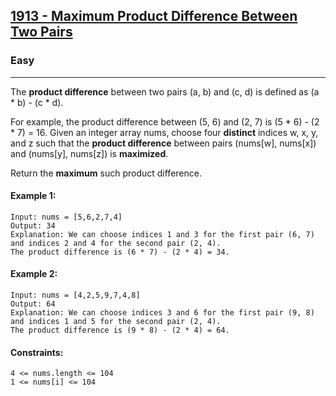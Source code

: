 [1913 - Maximum Product Difference Between Two Pairs](https://leetcode.com/problems/maximum-product-difference-between-two-pairs/?envType=daily-question&envId=2023-12-18)
---------------------------------------------------------------------------------------------------------------------------------------------

### Easy
---------------------------------------------------------------------------------------------------------------------------------------------

The **product difference** between two pairs (a, b) and (c, d) is defined as (a * b) - (c * d).

For example, the product difference between (5, 6) and (2, 7) is (5 * 6) - (2 * 7) = 16.
Given an integer array nums, choose four **distinct** indices w, x, y, and z such that the **product difference** between pairs (nums[w], nums[x]) and (nums[y], nums[z]) is **maximized**.

Return the **maximum** such product difference.

#### Example 1:
```
Input: nums = [5,6,2,7,4]
Output: 34
Explanation: We can choose indices 1 and 3 for the first pair (6, 7) and indices 2 and 4 for the second pair (2, 4).
The product difference is (6 * 7) - (2 * 4) = 34.
```
#### Example 2:
```
Input: nums = [4,2,5,9,7,4,8]
Output: 64
Explanation: We can choose indices 3 and 6 for the first pair (9, 8) and indices 1 and 5 for the second pair (2, 4).
The product difference is (9 * 8) - (2 * 4) = 64.
``` 
#### Constraints:
``` 
4 <= nums.length <= 104
1 <= nums[i] <= 104
```
